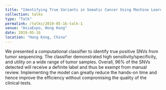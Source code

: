 ```yaml
---
title: "Identifying True Variants in Somatic Cancer Using Machine Learning"
collection: talks
type: "Talk"
permalink: /talks/2019-05-16-talk-1
venue: "AsiaExpo, Hong Kong"
date: 2019-05-16
location: "Hong Kong, China"
---
```


We presented a computational classifier to identify true positive SNVs from tumor sequencing. The classifier demonstrated high sensitivity/specificity, and utility on a wide range of tumor samples. Overall, 96% of the SNVs detected will receive a definite label and thus be exempt from manual review. Implementing the model can greatly reduce the hands-on time and hence improve the efficiency without compromising the quality of the clinical tests.

